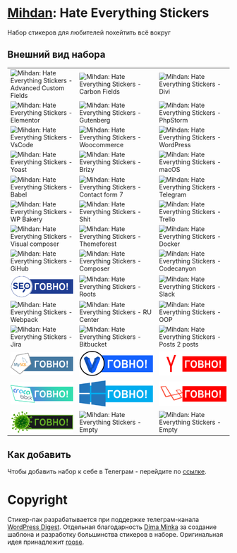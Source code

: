 # [Mihdan](https://github.com/mihdan/mihdan-hate-everything-stickers): Hate Everything Stickers
Набор стикеров для любителей похейтить всё вокруг

## Внешний вид набора

|                                                                                                 |                                                                               |                                                                             |
|-------------------------------------------------------------------------------------------------|-------------------------------------------------------------------------------|-----------------------------------------------------------------------------|
| ![Mihdan: Hate Everything Stickers - Advanced Custom Fields](./dist/advanced-custom-fields.png) | ![Mihdan: Hate Everything Stickers - Carbon Fields](./dist/carbon-fields.png) | ![Mihdan: Hate Everything Stickers - Divi](./dist/divi.png)                 |
| ![Mihdan: Hate Everything Stickers - Elementor](./dist/elementor.png)                           | ![Mihdan: Hate Everything Stickers - Gutenberg](./dist/gutenberg.png)         | ![Mihdan: Hate Everything Stickers - PhpStorm](./dist/phpstorm.png)         |
| ![Mihdan: Hate Everything Stickers - VsCode](./dist/vscode.png)                                 | ![Mihdan: Hate Everything Stickers - Woocommerce](./dist/woocommerce.png)     | ![Mihdan: Hate Everything Stickers - WordPress](./dist/wordpress.png)       |
| ![Mihdan: Hate Everything Stickers - Yoast](./dist/yoast.png)                                   | ![Mihdan: Hate Everything Stickers - Brizy](./dist/brizy.png)                 | ![Mihdan: Hate Everything Stickers - macOS](./dist/macos.png)               |
| ![Mihdan: Hate Everything Stickers - Babel](./dist/babel.png)                                   | ![Mihdan: Hate Everything Stickers - Contact form 7](./dist/cf7.png)          | ![Mihdan: Hate Everything Stickers - Telegram](./dist/telegram.png)         |
| ![Mihdan: Hate Everything Stickers - WP Bakery](./dist/wpbakery.png)                            | ![Mihdan: Hate Everything Stickers - Shit](./dist/shit.png)                   | ![Mihdan: Hate Everything Stickers - Trello](./dist/trello.png)             |
| ![Mihdan: Hate Everything Stickers - Visual composer](./dist/visual-composer.png)               | ![Mihdan: Hate Everything Stickers - Themeforest](./dist/themeforest.png)     | ![Mihdan: Hate Everything Stickers - Docker](./dist/docker.png)             |
| ![Mihdan: Hate Everything Stickers - GiHub](./dist/github.png)                                  | ![Mihdan: Hate Everything Stickers - Composer](./dist/composer.png)           | ![Mihdan: Hate Everything Stickers - Codecanyon](./dist/codecanyon.png)     |
| ![Mihdan: Hate Everything Stickers - SEO](./dist/seo.png)                                       | ![Mihdan: Hate Everything Stickers - Roots](./dist/roots.png)                 | ![Mihdan: Hate Everything Stickers - Slack](./dist/slack.png)               |
| ![Mihdan: Hate Everything Stickers - Webpack](./dist/webpack.png)                               | ![Mihdan: Hate Everything Stickers - RU Center](./dist/nic-ru-center.png)     | ![Mihdan: Hate Everything Stickers - OOP](./dist/oop.png)                   |
| ![Mihdan: Hate Everything Stickers - Jira](./dist/jira.png)                                     | ![Mihdan: Hate Everything Stickers - Bitbucket](./dist/bitbucket.png)         | ![Mihdan: Hate Everything Stickers - Posts 2 posts](./dist/posts2posts.png) |
| ![Mihdan: Hate Everything Stickers - MySQL](./dist/mysql.png)                                   | ![Mihdan: Hate Everything Stickers - Vagrant](./dist/vagrant.png)             | ![Mihdan: Hate Everything Stickers - Yandex](./dist/yandex.png)             |
| ![Mihdan: Hate Everything Stickers - Crocoblock](./dist/crocoblock.png)                         | ![Mihdan: Hate Everything Stickers - Windows](./dist/windows.png)             | ![Mihdan: Hate Everything Stickers - Laravel](./dist/laravel.png)           |
| ![Mihdan: Hate Everything Stickers - CoronaVirus](./dist/coronavirus.png)                       | ![Mihdan: Hate Everything Stickers - Empty](./dist/*.png)                     | ![Mihdan: Hate Everything Stickers - Empty](./dist/*.png)                   |

## Как добавить

Чтобы добавить набор к себе в Телеграм - перейдите по [ссылке](https://t.me/addstickers/r223r23r23).

# Copyright

Стикер-пак разрабатывается при поддержке телеграм-канала [WordPress Digest](https://t.me/wordpress_digest). Отдельная благодарность [Dima Minka](https://github.com/DimaMinka) за создание шаблона и разработку большинства стикеров в наборе. Оригинальная идея принадлежит [roose](https://github.com/roose?).
